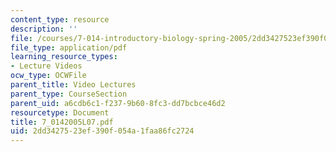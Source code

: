 ```yaml
---
content_type: resource
description: ''
file: /courses/7-014-introductory-biology-spring-2005/2dd3427523ef390f054a1faa86fc2724_7_0142005L07.pdf
file_type: application/pdf
learning_resource_types:
- Lecture Videos
ocw_type: OCWFile
parent_title: Video Lectures
parent_type: CourseSection
parent_uid: a6cdb6c1-f237-9b60-8fc3-dd7bcbce46d2
resourcetype: Document
title: 7_0142005L07.pdf
uid: 2dd34275-23ef-390f-054a-1faa86fc2724
---
```

